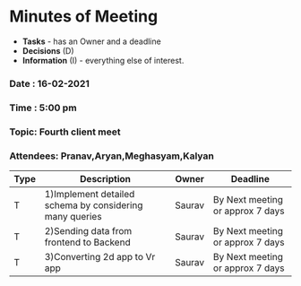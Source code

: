 # Minutes of Meeting

* **Tasks** - has an Owner and a deadline
* **Decisions** (D)
* **Information** (I) - everything else of interest.
 
### Date : 16-02-2021
### Time : 5:00 pm
### Topic: Fourth client meet
### Attendees: Pranav,Aryan,Meghasyam,Kalyan

Type | Description | Owner | Deadline
---- | ---- | ---- | ----
T |1)Implement detailed schema by considering many queries| Saurav | By Next meeting or approx 7 days
T |2)Sending data from frontend to Backend | Saurav | By Next meeting or approx 7 days
T |3)Converting 2d app to Vr app | Saurav | By Next meeting or approx 7 days 

